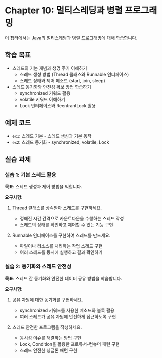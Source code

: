 # Chapter 10: 멀티스레딩과 병렬 프로그래밍

이 챕터에서는 Java의 멀티스레딩과 병렬 프로그래밍에 대해 학습합니다.

## 학습 목표
- 스레드의 기본 개념과 생명 주기 이해하기
  - 스레드 생성 방법 (Thread 클래스와 Runnable 인터페이스)
  - 스레드 상태와 제어 메소드 (start, join, sleep)
- 스레드 동기화와 안전성 확보 방법 학습하기
  - synchronized 키워드 활용
  - volatile 키워드 이해하기
  - Lock 인터페이스와 ReentrantLock 활용

## 예제 코드
- `ex1`: 스레드 기본 - 스레드 생성과 기본 동작
- `ex2`: 스레드 동기화 - synchronized, volatile, Lock

## 실습 과제

### 실습 1: 기본 스레드 활용
**목표**: 스레드 생성과 제어 방법을 익힙니다.

**요구사항**:
1. Thread 클래스를 상속받아 스레드를 구현하세요.
   - 정해진 시간 간격으로 카운트다운을 수행하는 스레드 작성
   - 스레드의 상태를 확인하고 제어할 수 있는 기능 구현

2. Runnable 인터페이스를 구현하여 스레드를 만드세요.
   - 파일이나 리소스를 처리하는 작업 스레드 구현
   - 여러 스레드를 동시에 실행하고 결과 확인하기

### 실습 2: 동기화와 스레드 안전성
**목표**: 스레드 간 동기화와 안전한 데이터 공유 방법을 학습합니다.

**요구사항**:
1. 공유 자원에 대한 동기화를 구현하세요.
   - synchronized 키워드를 사용한 메소드와 블록 활용
   - 여러 스레드가 공유 자원에 안전하게 접근하도록 구현

2. 스레드 안전한 프로그램을 작성하세요.
   - 동시성 이슈를 해결하는 방법 구현
   - Lock, Condition을 활용한 프로듀서-컨슈머 패턴 구현
   - 스레드 안전한 싱글톤 패턴 구현 